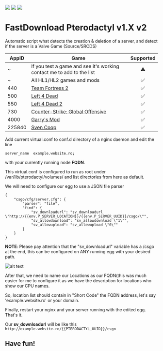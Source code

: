 ![](https://img.shields.io/github/languages/top/alexevladgabriel/fastdl-pterodactyl?label=Shell&style=flat-square)
![](https://img.shields.io/github/license/alexevladgabriel/fastdl-pterodactyl?color=F56E41&label=License&style=flat-square)
![](https://img.shields.io/badge/Discord-Scai%238477-0E47B3?style=flat-square)
# FastDownload Pterodactyl v1.X v2
Automatic script what detects the creation & deletion of a server, and detect if the server is a Valve Game (Source/SRCDS)

AppID | Game | Supported
------------ | ------------- | :--:
~ | If you test a game and see it's working contact me to add to the list | ⚠️
~ | All HL1/HL2 games and mods | ✅ 
440 | [Team Fortress 2](http://store.steampowered.com/app/440/) | ✅ 
500 | [Left 4 Dead](http://store.steampowered.com/app/500/) | ✅ 
550 | [Left 4 Dead 2](http://store.steampowered.com/app/550/) | ✅ 
730 | [Counter-Strike: Global Offensive](http://store.steampowered.com/app/730/) | ✅ 
4000 | [Garry's Mod](http://store.steampowered.com/app/4000/) | ✅ 
225840 | [Sven Coop](http://store.steampowered.com/app/225840/) | ✅

Add current virtual.conf to conf.d directory of a nginx daemon and edit the line 
```
server_name  example.website.ro;
```
with your currently running node **FQDN**.

This virtual.conf is configured to run as root under /var/lib/pterodactyl/volumes/ and list directories from here as default.


We will need to configure our egg to use a JSON file parser

```
{
    "csgo/cfg/server.cfg": {
        "parser": "file",
        "find": {
            "sv_downloadurl": "sv_downloadurl \"http://{{env.P_SERVER_LOCATION}}/{{env.P_SERVER_UUID}}/csgo/\"",
            "sv_allowdownload": "sv_allowdownload \"1\"",
            "sv_allowupload": "sv_allowupload \"0\""
        }
    }
}
```
**NOTE**: Please pay attention that the "sv_downloadurl" variable has a /csgo at the end, this can be configured on ANY running egg with your desired path.


![alt text](http://repository.btstelecom.ro/pterodactyl_images/Screenshot_15.png)

After that, we need to name our Locations as our FQDN(this was much easier for me to configure it as we have the description for locations who show our CPU names.

So, location list should contain in "Short Code" the FQDN address, let's say 'example.website.ro' or your domain.

Finally, restart your nginx and your server running with the edited egg. That's it.

Our **sv_downloadurl** will be like this
`http://example.website.ro/{{PTERODACTYL_UUID}}/csgo`

## Have fun!
